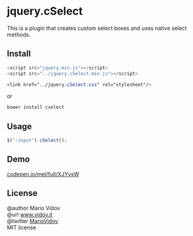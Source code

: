 # jquery.cSelect
This is a plugin that creates custom select boxes and uses native select methods.
## Install
```javascript
<script src="jquery.min.js"></script>
<script src="../jquery.cSelect.min.js"></script>
```
```css
<link href="../jquery.cSelect.css" rel="stylesheet"/>
```
or 
```javascript
bower install cselect
```
## Usage
```javascript
$(":input").cSelect();
```
## Demo
<a href="http://codepen.io/mel/full/XJYyxW" target="_blank">codepen.io/mel/full/XJYyxW</a>
## License
@author Mario Vidov <br />
@url <a href="http://vidov.it" target="_blank">www.vidov.it</a> <br />
@twitter  <a href="http://twitter.com/MarioVidov" target="_blank">MarioVidov</a> <br />
MIT license
